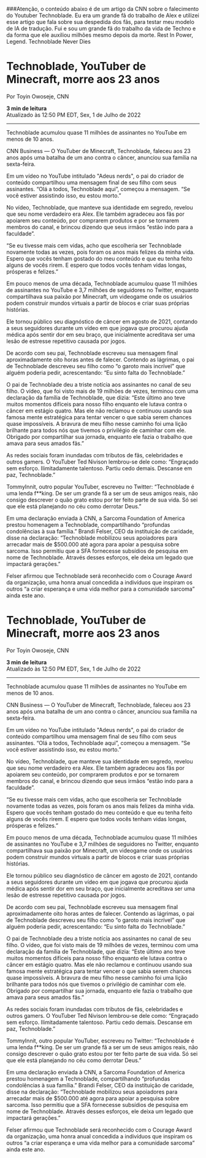 ###Atenção, o conteúdo abaixo é de um artigo da CNN sobre o falecimento do Youtuber Technoblade. Eu era um grande fã do trabalho de Alex e utilizei esse artigo que fala sobre sua despedida dos fãs, para testar meu modelo de IA de tradução. Fui e sou um grande fã do trabalho da vida de Techno e da forma que ele auxiliou milhões mesmo depois da morte.
Rest In Power, Legend.
Technoblade Never Dies

# Technoblade, YouTuber de Minecraft, morre aos 23 anos

Por Toyin Owoseje, CNN

**3 min de leitura**  
Atualizado às 12:50 PM EDT, Sex, 1 de Julho de 2022

---

Technoblade acumulou quase 11 milhões de assinantes no YouTube em menos de 10 anos.

CNN Business — O YouTuber de Minecraft, Technoblade, faleceu aos 23 anos após uma batalha de um ano contra o câncer, anunciou sua família na sexta-feira. 

Em um vídeo no YouTube intitulado "Adeus nerds", o pai do criador de conteúdo compartilhou uma mensagem final de seu filho com seus assinantes. “Olá a todos, Technoblade aqui”, começou a mensagem. “Se você estiver assistindo isso, eu estou morto.” 

No vídeo, Technoblade, que manteve sua identidade em segredo, revelou que seu nome verdadeiro era Alex. Ele também agradeceu aos fãs por apoiarem seu conteúdo, por comprarem produtos e por se tornarem membros do canal, e brincou dizendo que seus irmãos “estão indo para a faculdade”.

“Se eu tivesse mais cem vidas, acho que escolheria ser Technoblade novamente todas as vezes, pois foram os anos mais felizes da minha vida. Espero que vocês tenham gostado do meu conteúdo e que eu tenha feito alguns de vocês rirem. E espero que todos vocês tenham vidas longas, prósperas e felizes.”

Em pouco menos de uma década, Technoblade acumulou quase 11 milhões de assinantes no YouTube e 3,7 milhões de seguidores no Twitter, enquanto compartilhava sua paixão por Minecraft, um videogame onde os usuários podem construir mundos virtuais a partir de blocos e criar suas próprias histórias.

Ele tornou público seu diagnóstico de câncer em agosto de 2021, contando a seus seguidores durante um vídeo em que jogava que procurou ajuda médica após sentir dor em seu braço, que inicialmente acreditava ser uma lesão de estresse repetitivo causada por jogos.

De acordo com seu pai, Technoblade escreveu sua mensagem final aproximadamente oito horas antes de falecer. Contendo as lágrimas, o pai de Technoblade descreveu seu filho como “o garoto mais incrível” que alguém poderia pedir, acrescentando: “Eu sinto falta do Technoblade.” 

O pai de Technoblade deu a triste notícia aos assinantes no canal de seu filho. O vídeo, que foi visto mais de 19 milhões de vezes, terminou com uma declaração da família de Technoblade, que dizia: “Este último ano teve muitos momentos difíceis para nosso filho enquanto ele lutava contra o câncer em estágio quatro. Mas ele não reclamou e continuou usando sua famosa mente estratégica para tentar vencer o que sabia serem chances quase impossíveis. A bravura de meu filho nesse caminho foi uma lição brilhante para todos nós que tivemos o privilégio de caminhar com ele. Obrigado por compartilhar sua jornada, enquanto ele fazia o trabalho que amava para seus amados fãs.”

As redes sociais foram inundadas com tributos de fãs, celebridades e outros gamers. O YouTuber Ted Nivison lembrou-se dele como: “Engraçado sem esforço. Ilimitadamente talentoso. Partiu cedo demais. Descanse em paz, Technoblade.” 

TommyInnit, outro popular YouTuber, escreveu no Twitter: “Technoblade é uma lenda f**king. De ser um grande fã a ser um de seus amigos reais, não consigo descrever o quão grato estou por ter feito parte de sua vida. Só sei que ele está planejando no céu como derrotar Deus.”

Em uma declaração enviada à CNN, a Sarcoma Foundation of America prestou homenagem a Technoblade, compartilhando “profundas condolências à sua família.” Brandi Felser, CEO da instituição de caridade, disse na declaração: “Technoblade mobilizou seus apoiadores para arrecadar mais de $500.000 até agora para apoiar a pesquisa sobre sarcoma. Isso permitiu que a SFA fornecesse subsídios de pesquisa em nome de Technoblade. Através desses esforços, ele deixa um legado que impactará gerações.”

Felser afirmou que Technoblade será reconhecido com o Courage Award da organização, uma honra anual concedida a indivíduos que inspiram os outros “a criar esperança e uma vida melhor para a comunidade sarcoma” ainda este ano.
# Technoblade, YouTuber de Minecraft, morre aos 23 anos

Por Toyin Owoseje, CNN

**3 min de leitura**  
Atualizado às 12:50 PM EDT, Sex, 1 de Julho de 2022

---

Technoblade acumulou quase 11 milhões de assinantes no YouTube em menos de 10 anos.

CNN Business — O YouTuber de Minecraft, Technoblade, faleceu aos 23 anos após uma batalha de um ano contra o câncer, anunciou sua família na sexta-feira. 

Em um vídeo no YouTube intitulado "Adeus nerds", o pai do criador de conteúdo compartilhou uma mensagem final de seu filho com seus assinantes. “Olá a todos, Technoblade aqui”, começou a mensagem. “Se você estiver assistindo isso, eu estou morto.” 

No vídeo, Technoblade, que manteve sua identidade em segredo, revelou que seu nome verdadeiro era Alex. Ele também agradeceu aos fãs por apoiarem seu conteúdo, por comprarem produtos e por se tornarem membros do canal, e brincou dizendo que seus irmãos “estão indo para a faculdade”.

“Se eu tivesse mais cem vidas, acho que escolheria ser Technoblade novamente todas as vezes, pois foram os anos mais felizes da minha vida. Espero que vocês tenham gostado do meu conteúdo e que eu tenha feito alguns de vocês rirem. E espero que todos vocês tenham vidas longas, prósperas e felizes.”

Em pouco menos de uma década, Technoblade acumulou quase 11 milhões de assinantes no YouTube e 3,7 milhões de seguidores no Twitter, enquanto compartilhava sua paixão por Minecraft, um videogame onde os usuários podem construir mundos virtuais a partir de blocos e criar suas próprias histórias.

Ele tornou público seu diagnóstico de câncer em agosto de 2021, contando a seus seguidores durante um vídeo em que jogava que procurou ajuda médica após sentir dor em seu braço, que inicialmente acreditava ser uma lesão de estresse repetitivo causada por jogos.

De acordo com seu pai, Technoblade escreveu sua mensagem final aproximadamente oito horas antes de falecer. Contendo as lágrimas, o pai de Technoblade descreveu seu filho como “o garoto mais incrível” que alguém poderia pedir, acrescentando: “Eu sinto falta do Technoblade.” 

O pai de Technoblade deu a triste notícia aos assinantes no canal de seu filho. O vídeo, que foi visto mais de 19 milhões de vezes, terminou com uma declaração da família de Technoblade, que dizia: “Este último ano teve muitos momentos difíceis para nosso filho enquanto ele lutava contra o câncer em estágio quatro. Mas ele não reclamou e continuou usando sua famosa mente estratégica para tentar vencer o que sabia serem chances quase impossíveis. A bravura de meu filho nesse caminho foi uma lição brilhante para todos nós que tivemos o privilégio de caminhar com ele. Obrigado por compartilhar sua jornada, enquanto ele fazia o trabalho que amava para seus amados fãs.”

As redes sociais foram inundadas com tributos de fãs, celebridades e outros gamers. O YouTuber Ted Nivison lembrou-se dele como: “Engraçado sem esforço. Ilimitadamente talentoso. Partiu cedo demais. Descanse em paz, Technoblade.” 

TommyInnit, outro popular YouTuber, escreveu no Twitter: “Technoblade é uma lenda f**king. De ser um grande fã a ser um de seus amigos reais, não consigo descrever o quão grato estou por ter feito parte de sua vida. Só sei que ele está planejando no céu como derrotar Deus.”

Em uma declaração enviada à CNN, a Sarcoma Foundation of America prestou homenagem a Technoblade, compartilhando “profundas condolências à sua família.” Brandi Felser, CEO da instituição de caridade, disse na declaração: “Technoblade mobilizou seus apoiadores para arrecadar mais de $500.000 até agora para apoiar a pesquisa sobre sarcoma. Isso permitiu que a SFA fornecesse subsídios de pesquisa em nome de Technoblade. Através desses esforços, ele deixa um legado que impactará gerações.”

Felser afirmou que Technoblade será reconhecido com o Courage Award da organização, uma honra anual concedida a indivíduos que inspiram os outros “a criar esperança e uma vida melhor para a comunidade sarcoma” ainda este ano.